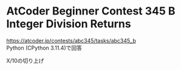 # AtCoder Beginner Contest 345 B Integer Division Returns  
https://atcoder.jp/contests/abc345/tasks/abc345_b  
Python (CPython 3.11.4)で回答  

X/10の切り上げ
